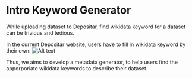 # Intro Keyword Generator
While uploading dataset to Depositar, find wikidata keyword for a dataset can be trivious and tedious.

In the current Depositar website, users have to fill in wikidata keyword by their own:
![Alt text](../imgs/depositar_wiki.png)

Thus, we aims to develop a metadata generator, to help users find the apporporiate wikidata keywords to describe their dataset.

